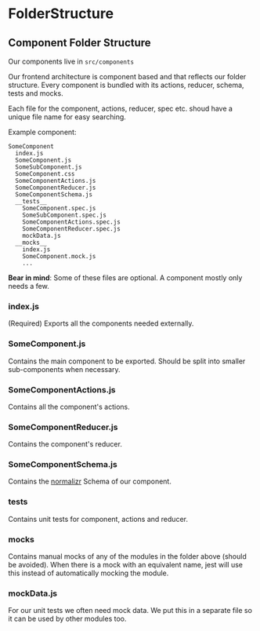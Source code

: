 # FolderStructure

## Component Folder Structure

Our components live in `src/components`

Our frontend architecture is component based and that reflects our folder structure. Every component is bundled with its actions, reducer, schema, tests and mocks.

Each file for the component, actions, reducer, spec etc. shoud have a unique file name for easy searching.

Example component:

```
SomeComponent
  index.js
  SomeComponent.js
  SomeSubComponent.js
  SomeComponent.css
  SomeComponentActions.js
  SomeComponentReducer.js
  SomeComponentSchema.js
  __tests__
    SomeComponent.spec.js
    SomeSubComponent.spec.js
    SomeComponentActions.spec.js
    SomeComponentReducer.spec.js
    mockData.js
  __mocks__
    index.js
    SomeComponent.mock.js
    ...
```

__Bear in mind__: Some of these files are optional. A component mostly only needs a few.

### index.js
(Required) Exports all the components needed externally.

### SomeComponent.js
Contains the main component to be exported. Should be split into smaller sub-components when necessary.

### SomeComponentActions.js
Contains all the component's actions.

### SomeComponentReducer.js
Contains the component's reducer.

### SomeComponentSchema.js
Contains the [normalizr](https://github.com/gaearon/normalizr) Schema of our component.

### __tests__
Contains unit tests for component, actions and reducer.

### __mocks__
Contains manual mocks of any of the modules in the folder above (should be avoided). When there is a mock with an equivalent name, jest will use this instead of automatically mocking the module.

### mockData.js
For our unit tests we often need mock data. We put this in a separate file so it can be used by other modules too.

